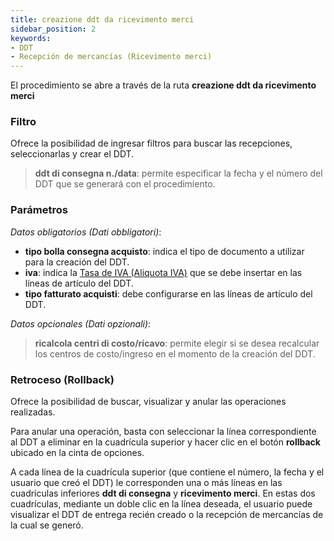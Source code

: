 ```yaml
---
title: creazione ddt da ricevimento merci
sidebar_position: 2
keywords:
- DDT
- Recepción de mercancías (Ricevimento merci)
---
```


El procedimiento se abre a través de la ruta **creazione ddt da ricevimento merci**

### Filtro

Ofrece la posibilidad de ingresar filtros para buscar las recepciones, seleccionarlas y crear el DDT.

> **ddt di consegna n./data**: permite especificar la fecha y el número del DDT que se generará con el procedimiento.

### Parámetros

*Datos obligatorios (Dati obbligatori)*:

- **tipo bolla consegna acquisto**: indica el tipo de documento a utilizar para la creación del DDT.  
- **iva**: indica la [Tasa de IVA (Aliquota IVA)](/docs/configurations/tables/finance/vat-rates) que se debe insertar en las líneas de artículo del DDT.  
- **tipo fatturato acquisti**: debe configurarse en las líneas de artículo del DDT.  

*Datos opcionales (Dati opzionali)*:  
> **ricalcola centri di costo/ricavo**: permite elegir si se desea recalcular los centros de costo/ingreso en el momento de la creación del DDT.

### Retroceso (Rollback)

Ofrece la posibilidad de buscar, visualizar y anular las operaciones realizadas.

Para anular una operación, basta con seleccionar la línea correspondiente al DDT a eliminar en la cuadrícula superior y hacer clic en el botón **rollback** ubicado en la cinta de opciones.

A cada línea de la cuadrícula superior (que contiene el número, la fecha y el usuario que creó el DDT) le corresponden una o más líneas en las cuadrículas inferiores **ddt di consegna** y **ricevimento merci**. En estas dos cuadrículas, mediante un doble clic en la línea deseada, el usuario puede visualizar el DDT de entrega recién creado o la recepción de mercancías de la cual se generó.